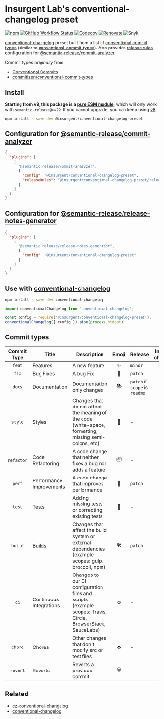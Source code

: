 # **Insurgent Lab's conventional-changelog preset**

[![npm](https://img.shields.io/npm/v/@insurgent/conventional-changelog-preset)](https://www.npmjs.com/package/@insurgent/conventional-changelog-preset)
[![GitHub Workflow Status](https://img.shields.io/github/actions/workflow/status/insurgent-lab/conventional-changelog-preset/release.yml?branch=main)](https://github.com/insurgent-lab/conventional-changelog-preset/actions/workflows/release.yml)
[![Codecov](https://codecov.io/gh/insurgent-lab/conventional-changelog-preset/branch/main/graph/badge.svg)](https://codecov.io/gh/insurgent-lab/conventional-changelog-preset)
[![Renovate](https://img.shields.io/badge/renovate-enabled-brightgreen.svg)](https://github.com/insurgent-lab/conventional-changelog-preset/issues/5)
![Snyk](https://img.shields.io/snyk/vulnerabilities/github/insurgent-lab/conventional-changelog-preset)

[conventional-changelog](https://github.com/conventional-changelog/conventional-changelog) preset built from a list of [conventional commit types](src/types.js) (similar to [conventional-commit-types](https://github.com/commitizen/conventional-commit-types)).
Also provides [release rules](https://github.com/semantic-release/commit-analyzer#releaserules) configuration for [@semantic-release/commit-analyzer](https://github.com/semantic-release/commit-analyzer#releaserules).

Commit types _originally_ from:

- [Conventional Commits](https://www.conventionalcommits.org/en/v1.0.0)
- [commitizen/conventional-commit-types](https://github.com/commitizen/conventional-commit-types)

## Install

**Starting from v9, this package is a [pure ESM module](https://gist.github.com/sindresorhus/a39789f98801d908bbc7ff3ecc99d99c)**, which will only work with `semantic-release@>=22`. If you cannot upgrade, you can keep using [v8](https://github.com/insurgent-lab/conventional-changelog-preset/tree/8.x).

```bash
npm install --save-dev @insurgent/conventional-changelog-preset
```

## Configuration for [@semantic-release/commit-analyzer](https://github.com/semantic-release/commit-analyzer)

```json
{
  "plugins": [
    [
      "@semantic-release/commit-analyzer",
      {
        "config": "@insurgent/conventional-changelog-preset",
        "releaseRules": "@insurgent/conventional-changelog-preset/release-rules"
      }
    ]
  ]
}
```

## Configuration for [@semantic-release/release-notes-generator](https://github.com/semantic-release/release-notes-generator)

```json
{
  "plugins": [
    [
      "@semantic-release/release-notes-generator",
      {
        "config": "@insurgent/conventional-changelog-preset"
      }
    ]
  ]
}
```

## Use with [conventional-changelog](https://github.com/conventional-changelog/conventional-changelog)

```bash
npm install --save-dev conventional-changelog
```

```js
import conventionalChangelog from 'conventional-changelog';

const config = require('@insurgent/conventional-changelog-preset');
conventionalChangelog({ config }).pipe(process.stdout);
```

## Commit types

| Commit Type | Title                    | Description                                                                                                 | Emoji | Release                        | Include in changelog |
| :---------: | ------------------------ | ----------------------------------------------------------------------------------------------------------- | :---: | ------------------------------ | :------------------: |
|   `feat`    | Features                 | A new feature                                                                                               |  ✨   | `minor`                        |        `true`        |
|    `fix`    | Bug Fixes                | A bug Fix                                                                                                   |  🐛   | `patch`                        |        `true`        |
|   `docs`    | Documentation            | Documentation only changes                                                                                  |  📚   | `patch` if `scope` is `readme` |        `true`        |
|   `style`   | Styles                   | Changes that do not affect the meaning of the code (white-space, formatting, missing semi-colons, etc)      |  💎   | -                              |        `true`        |
| `refactor`  | Code Refactoring         | A code change that neither fixes a bug nor adds a feature                                                   |  📦   | -                              |        `true`        |
|   `perf`    | Performance Improvements | A code change that improves performance                                                                     |  🚀   | `patch`                        |        `true`        |
|   `test`    | Tests                    | Adding missing tests or correcting existing tests                                                           |  🚨   | -                              |        `true`        |
|   `build`   | Builds                   | Changes that affect the build system or external dependencies (example scopes: gulp, broccoli, npm)         |  🛠   | `patch`                        |        `true`        |
|    `ci`     | Continuous Integrations  | Changes to our CI configuration files and scripts (example scopes: Travis, Circle, BrowserStack, SauceLabs) |  ⚙️   | -                              |        `true`        |
|   `chore`   | Chores                   | Other changes that don't modify src or test files                                                           |  ♻️   | -                              |        `true`        |
|  `revert`   | Reverts                  | Reverts a previous commit                                                                                   |  🗑   | -                              |        `true`        |

## Related

- [cz-conventional-changelog](https://github.com/commitizen/cz-conventional-changelog)
- [conventional-changelog](https://github.com/conventional-changelog/conventional-changelog)
